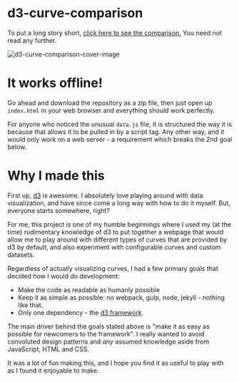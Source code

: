 # d3-curve-comparison

To put a long story short, [click here to see the comparison.][1] You need not
read any further.

![d3-curve-comparison-cover-image](http://i.imgur.com/vRLmXdq.png)

# It works offline!

Go ahead and download the repository as a zip file, then just open up
`index.html` in your web browser and everything should work perfectly.

For anyone who noticed the unusual `data.js` file, it is structured the way it
is because that allows it to be pulled in by a script tag. Any other way, and it
would only work on a web server - a requirement which breaks the 2nd goal below.

# Why I made this

First up, [d3][2] is awesome. I absolutely love playing around with data
visualization, and have since come a long way with how to do it myself. But,
everyone starts somewhere, right?

For me, this project is one of my humble beginnings where I used my (at the
time) rudimentary knowledge of d3 to put together a webpage that would allow me
to play around with different types of curves that are provided by d3 by
default, and also experiment with configurable curves and custom datasets.

Regardless of actually visualizing curves, I had a few primary goals that
decided how I would do development:

* Make the code as readable as humanly possible
* Keep it as simple as possible: no webpack, gulp, node, jekyll - nothing like that.
* Only one dependency - the [d3 framework][2].

The main driver behind the goals stated above is "make it as easy as possible
for newcomers to the framework". I really wanted to avoid convoluted design
patterns and _any_ assumed knowledge aside from JavaScript, HTML and CSS.

It was a lot of fun making this, and I hope you find it as useful to play with as I
found it enjoyable to make.



[1]: https://cemrajc.github.io/d3-curve-comparison
[2]: https://d3js.org
